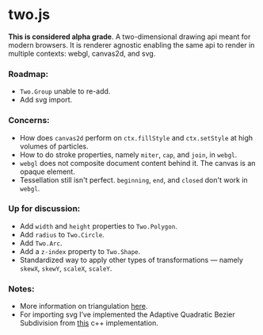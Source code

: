 two.js
======

__This is considered alpha grade__. A two-dimensional drawing api meant for modern browsers. It is renderer agnostic enabling the same api to render in multiple contexts: webgl, canvas2d, and svg.

### Roadmap:
+ `Two.Group` unable to re-add.
+ Add svg import.

### Concerns:
+ How does `canvas2d` perform on `ctx.fillStyle` and `ctx.setStyle` at high volumes of particles.
+ How to do stroke properties, namely `miter`, `cap`, and `join`, in `webgl`.
+ `webgl` does not composite document content behind it. The canvas is an opaque element.
+ Tessellation still isn't perfect. `beginning`, `end`, and `closed` don't work in `webgl`.

### Up for discussion:
+ Add `width` and `height` properties to `Two.Polygon`.
+ Add `radius` to `Two.Circle`.
+ Add `Two.Arc`.
+ Add a `z-index` property to `Two.Shape`.
+ Standardized way to apply other types of transformations — namely `skewX`, `skewY`, `scaleX`, `scaleY`.

### Notes:
+ More information on triangulation [here](https://groups.google.com/forum/?fromgroups=#!topic/poly2tri/d0UL8Kew8dY).
+ For importing svg I’ve implemented the Adaptive Quadratic Bezier Subdivision from [this](http://www.antigrain.com/research/adaptive_bezier/index.html) c++ implementation.
